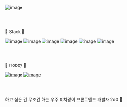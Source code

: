 ![image](https://user-images.githubusercontent.com/70118192/212942859-9a0d19bb-af44-4b50-b8cf-557749433d2a.png)

<br>
<br>

🦋 Stack 🦋
<br>

![image](https://user-images.githubusercontent.com/70118192/212933116-fd929fb7-01fc-421d-9011-b2ec6a88c7f4.png "ico-vue") ![image](https://user-images.githubusercontent.com/70118192/212933331-eb199131-f9c4-4ba7-9239-3a50b5beedcd.png "ico-react") ![image](https://user-images.githubusercontent.com/70118192/212933466-efcabc8d-0ebb-45c1-b713-d4cd539eb185.png "ico-script") ![image](https://user-images.githubusercontent.com/70118192/212933593-d2d5e68c-306a-4a1f-baef-bdb11ed05ecf.png "ico-jquey") ![image](https://user-images.githubusercontent.com/70118192/212934193-d7422ac5-1683-4d93-b1ef-89bd8381b30c.png "ico-scss") ![image](https://user-images.githubusercontent.com/70118192/212933721-6705db45-18da-44b0-8287-856417e174aa.png "ico-nuxt")

<br>
<br>

🧸 Hobby 🧸
<br>

[![image](https://user-images.githubusercontent.com/70118192/212951091-03be1a97-dd16-4302-99ca-82fd5138a091.png  "ico-notion")](https://boiling-icicle-2ea.notion.site/2d969ad7cd9c419f96fda86be9ada6d9?v=f4dc9425636248bc9cdf2927b27c6f43) [![image](https://user-images.githubusercontent.com/70118192/212951114-54bf3989-db00-4e99-b71c-de71fbec6e2e.png  "ico-youtube")](https://www.youtube.com/watch?v=p8FEGUlfgR0)

<br>
<br>

하고 싶은 건 무조건 하는 우주 미치광이 프론트엔드 개발자 2d0 🤖


 
